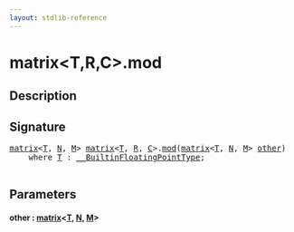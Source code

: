 ```yaml
---
layout: stdlib-reference
---
```


# matrix\<T,R,C\>\.mod

## Description





## Signature 

<pre>
<a href="index.html" class="code_type">matrix</a>&lt;<a href="t-0.html" class="code_type">T</a>, <a href="index.html#decl-N" class="code_var">N</a>, <a href="index.html#decl-M" class="code_var">M</a>&gt; <a href="index.html" class="code_type">matrix</a>&lt;<a href="t-0.html" class="code_type">T</a>, <a href="index.html#decl-R" class="code_var">R</a>, <a href="index.html#decl-C" class="code_var">C</a>&gt;.<a href="mod.html">mod</a>(<a href="index.html" class="code_type">matrix</a>&lt;<a href="t-0.html" class="code_type">T</a>, <a href="index.html#decl-N" class="code_var">N</a>, <a href="index.html#decl-M" class="code_var">M</a>&gt; <a href="mod.html#decl-other" class="code_param">other</a>)
    <span class='code_keyword'>where</span> <a href="t-0.html" class="code_type">T</a> : <a href="../../interfaces/0_builtinfloatingpointtype-029hm/index.html" class="code_type">__BuiltinFloatingPointType</a>;

</pre>

## Parameters

####  <a id="decl-other"></a>other  : [matrix](index)\<[T](t-0), [N](index#decl-N), [M](index#decl-M)\>

